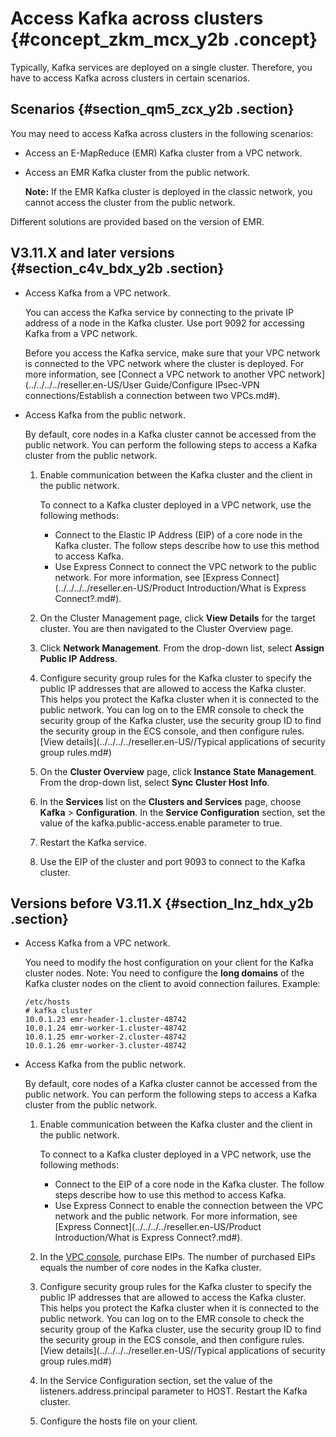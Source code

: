 # Access Kafka across clusters {#concept_zkm_mcx_y2b .concept}

Typically, Kafka services are deployed on a single cluster. Therefore, you have to access Kafka across clusters in certain scenarios.

## Scenarios {#section_qm5_zcx_y2b .section}

You may need to access Kafka across clusters in the following scenarios:

-   Access an E-MapReduce \(EMR\) Kafka cluster from a VPC network.
-   Access an EMR Kafka cluster from the public network.

    **Note:** If the EMR Kafka cluster is deployed in the classic network, you cannot access the cluster from the public network.


Different solutions are provided based on the version of EMR.

## V3.11.X and later versions {#section_c4v_bdx_y2b .section}

-   Access Kafka from a VPC network.

    You can access the Kafka service by connecting to the private IP address of a node in the Kafka cluster. Use port 9092 for accessing Kafka from a VPC network.

    Before you access the Kafka service, make sure that your VPC network is connected to the VPC network where the cluster is deployed. For more information, see [Connect a VPC network to another VPC network](../../../../reseller.en-US/User Guide/Configure IPsec-VPN connections/Establish a connection between two VPCs.md#).

-   Access Kafka from the public network.

    By default, core nodes in a Kafka cluster cannot be accessed from the public network. You can perform the following steps to access a Kafka cluster from the public network.

    1.  Enable communication between the Kafka cluster and the client in the public network.

        To connect to a Kafka cluster deployed in a VPC network, use the following methods:

        -   Connect to the Elastic IP Address \(EIP\) of a core node in the Kafka cluster. The follow steps describe how to use this method to access Kafka.
        -   Use Express Connect to connect the VPC network to the public network. For more information, see [Express Connect](../../../../reseller.en-US/Product Introduction/What is Express Connect?.md#).
    2.  On the Cluster Management page, click **View Details** for the target cluster. You are then navigated to the Cluster Overview page.
    3.  Click **Network Management**. From the drop-down list, select **Assign Public IP Address**.
    4.  Configure security group rules for the Kafka cluster to specify the public IP addresses that are allowed to access the Kafka cluster. This helps you protect the Kafka cluster when it is connected to the public network. You can log on to the EMR console to check the security group of the Kafka cluster, use the security group ID to find the security group in the ECS console, and then configure rules. [View details](../../../../reseller.en-US//Typical applications of security group rules.md#)
    5.  On the **Cluster Overview** page, click **Instance State Management**. From the drop-down list, select **Sync Cluster Host Info**.
    6.  In the **Services** list on the **Clusters and Services** page, choose **Kafka** \> **Configuration**. In the **Service Configuration** section, set the value of the kafka.public-access.enable parameter to true.
    7.  Restart the Kafka service.
    8.  Use the EIP of the cluster and port 9093 to connect to the Kafka cluster.

## Versions before V3.11.X {#section_lnz_hdx_y2b .section}

-   Access Kafka from a VPC network.

    You need to modify the host configuration on your client for the Kafka cluster nodes. Note: You need to configure the **long domains** of the Kafka cluster nodes on the client to avoid connection failures. Example:

    ``` {#codeblock_w11_g1y_dw1}
    /etc/hosts
    # kafka cluster
    10.0.1.23 emr-header-1.cluster-48742
    10.0.1.24 emr-worker-1.cluster-48742
    10.0.1.25 emr-worker-2.cluster-48742
    10.0.1.26 emr-worker-3.cluster-48742
    ```

-   Access Kafka from the public network.

    By default, core nodes of a Kafka cluster cannot be accessed from the public network. You can perform the following steps to access a Kafka cluster from the public network.

    1.  Enable communication between the Kafka cluster and the client in the public network.

        To connect to a Kafka cluster deployed in a VPC network, use the following methods:

        -   Connect to the EIP of a core node in the Kafka cluster. The follow steps describe how to use this method to access Kafka.
        -   Use Express Connect to enable the connection between the VPC network and the public network. For more information, see [Express Connect](../../../../reseller.en-US/Product Introduction/What is Express Connect?.md#).
    2.  In the [VPC console](https://partners-intl.aliyun.com/login-required#/vpc/eip), purchase EIPs. The number of purchased EIPs equals the number of core nodes in the Kafka cluster.
    3.  Configure security group rules for the Kafka cluster to specify the public IP addresses that are allowed to access the Kafka cluster. This helps you protect the Kafka cluster when it is connected to the public network. You can log on to the EMR console to check the security group of the Kafka cluster, use the security group ID to find the security group in the ECS console, and then configure rules. [View details](../../../../reseller.en-US//Typical applications of security group rules.md#)
    4.  In the Service Configuration section, set the value of the listeners.address.principal parameter to HOST. Restart the Kafka cluster.
    5.  Configure the hosts file on your client.


